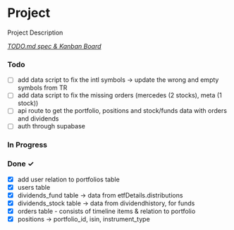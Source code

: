 # Project

Project Description

<em>[TODO.md spec & Kanban Board](https://bit.ly/3fCwKfM)</em>

### Todo

- [ ] add data script to fix the intl symbols -> update the wrong and empty symbols from TR
- [ ] add data script to fix the missing orders (mercedes (2 stocks), meta (1 stock))
- [ ] api route to get the portfolio, positions and stock/funds data with orders and dividends
- [ ] auth through supabase

### In Progress

### Done ✓

- [x] add user relation to portfolios table
- [x] users table
- [x] dividends_fund table -> data from etfDetails.distributions
- [x] dividends_stock table -> data from dividendhistory, for funds
- [x] orders table - consists of timeline items & relation to portfolio
- [x] positions -> portfolio_id, isin, instrument_type
